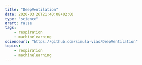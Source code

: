 ```yaml
---
title: "DeepVentilation"
date: 2020-03-26T21:40:08+02:00
type: "science"
draft: false
tags:
    - respiration
    - machinelearning
scienceurl: "https://github.com/simula-vias/DeepVentilation"
topics:
    - respiration
    - machinelearning
---
```


